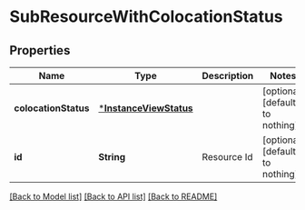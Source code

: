# SubResourceWithColocationStatus


## Properties
Name | Type | Description | Notes
------------ | ------------- | ------------- | -------------
**colocationStatus** | [***InstanceViewStatus**](InstanceViewStatus.md) |  | [optional] [default to nothing]
**id** | **String** | Resource Id | [optional] [default to nothing]


[[Back to Model list]](../README.md#models) [[Back to API list]](../README.md#api-endpoints) [[Back to README]](../README.md)


